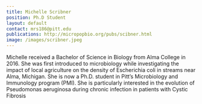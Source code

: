 ```yaml
---
title: Michelle Scribner
position: Ph.D Student
layout: default
contact: mrs186@pitt.edu
publications: http://micropopbio.org/pubs/scibner.html
image: /images/scribner.jpeg
---
```

Michelle received a Bachelor of Science in Biology from Alma College in 2016. She was first introduced to microbiology while investigating the impact of local agriculture on the density of Escherichia coli in streams near Alma, Michigan. She is now a Ph.D. student in Pitt’s Microbiology and Immunology program (PMI). She is particularly interested in the evolution of Pseudomonas aeruginosa during chronic infection in patients with Cystic Fibrosis 